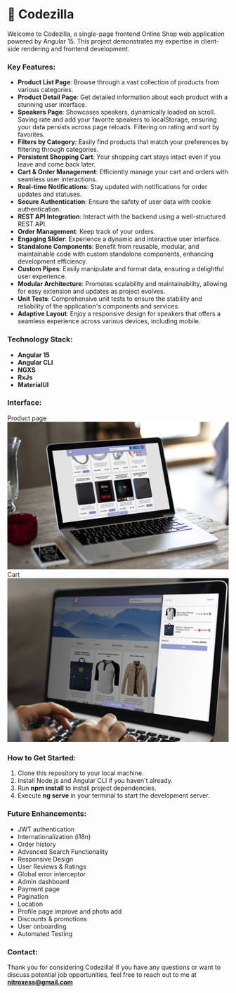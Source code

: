 # 🦖 Codezilla

Welcome to Codezilla, a single-page frontend Online Shop web application powered by Angular 15.
This project demonstrates my expertise in client-side rendering and frontend development.

### Key Features:
- **Product List Page**: Browse through a vast collection of products from various categories.
- **Product Detail Page**: Get detailed information about each product with a stunning user interface.
- **Speakers Page**:  Showcases speakers, dynamically loaded on scroll. Saving rate and add your favorite speakers to localStorage, ensuring your data persists across page reloads. Filtering on rating and sort by favorites.
- **Filters by Category**: Easily find products that match your preferences by filtering through categories.
- **Persistent Shopping Cart**: Your shopping cart stays intact even if you leave and come back later.
- **Cart & Order Management**: Efficiently manage your cart and orders with seamless user interactions.
- **Real-time Notifications**: Stay updated with notifications for order updates and statuses.
- **Secure Authentication**: Ensure the safety of user data with cookie authentication.
- **REST API Integration**: Interact with the backend using a well-structured REST API.
- **Order Management**: Keep track of your orders.
- **Engaging Slider**: Experience a dynamic and interactive user interface.
- **Standalone Components**: Benefit from reusable, modular, and maintainable code with custom standalone components, enhancing development efficiency.
- **Custom Pipes**: Easily manipulate and format data, ensuring a delightful user experience.
- **Modular Architecture**: Promotes scalability and maintainability, allowing for easy extension and updates as project evolves.
- **Unit Tests**: Comprehensive unit tests to ensure the stability and reliability of the application's components and services.
- **Adaptive Layout**: Enjoy a responsive design for speakers that offers a seamless experience across various devices, including mobile.
### Technology Stack:
- **Angular 15**
- **Angular CLI**
- **NGXS**
- **RxJs**
- **MaterialUI**
### Interface:
Product page
![Products](./src/assets/readme/products.jpg)
Cart
![Cart](./src/assets/readme/cart.jpg)

### How to Get Started:
1. Clone this repository to your local machine.
2. Install Node.js and Angular CLI if you haven't already.
3. Run **npm install** to install project dependencies.
4. Execute **ng serve** in your terminal to start the development server.

### Future Enhancements:
- JWT authentication
- Internationalization (i18n)
- Order history
- Advanced Search Functionality
- Responsive Design
- User Reviews & Ratings
- Global error interceptor
- Admin dashboard
- Payment page
- Pagination
- Location
- Profile page improve and photo add
- Discounts & promotions
- User onboarding
- Automated Testing

### Contact:
Thank you for considering Codezilla! If you have any questions or want to discuss potential job opportunities, feel free to reach out to me at **nitroxess@gmail.com**

